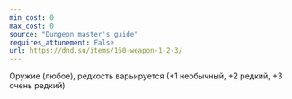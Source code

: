 ```yaml
---
min_cost: 0
max_cost: 0
source: "Dungeon master's guide"
requires_attunement: False
url: https://dnd.su/items/160-weapon-1-2-3/
---
```


Оружие (любое), редкость варьируется (+1 необычный, +2 редкий, +3 очень редкий)
